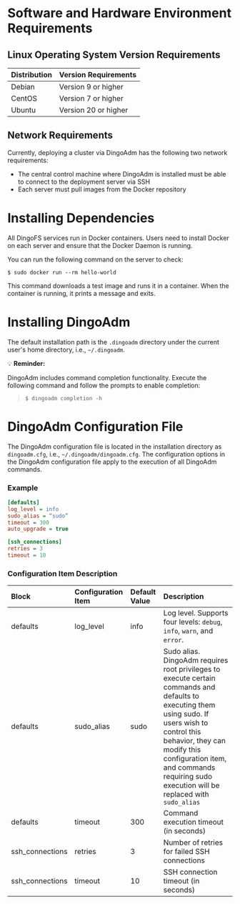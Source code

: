 Software and Hardware Environment Requirements
===
Linux Operating System Version Requirements
---

| Distribution  | Version Requirements      |
| :---   | :---        |
| Debian | Version 9 or higher  |
| CentOS | Version 7 or higher  |
| Ubuntu | Version 20 or higher |

Network Requirements
---

Currently, deploying a cluster via DingoAdm has the following two network requirements:

* The central control machine where DingoAdm is installed must be able to connect to the deployment server via SSH
* Each server must pull images from the Docker repository

Installing Dependencies
===

All DingoFS services run in Docker containers. Users need to install Docker on each server and ensure that the Docker Daemon is running.

You can run the following command on the server to check:

```shell
$ sudo docker run --rm hello-world
```

This command downloads a test image and runs it in a container. When the container is running, it prints a message and exits.


Installing DingoAdm
===

The default installation path is the `.dingoadm` directory under the current user's home directory, i.e., `~/.dingoadm`.

💡 **Reminder:**

DingoAdm includes command completion functionality. Execute the following command and follow the prompts to enable completion:
> ```shell
> $ dingoadm completion -h
> ```

[install-docker]: https://yeasy.gitbook.io/docker_practice/install

DingoAdm Configuration File
===

The DingoAdm configuration file is located in the installation directory as `dingoadm.cfg`, i.e., `~/.dingoadm/dingoadm.cfg`. The configuration options in the DingoAdm configuration file apply to the execution of all DingoAdm commands.

### Example

```ini
[defaults]
log_level = info
sudo_alias = “sudo”
timeout = 300
auto_upgrade = true

[ssh_connections]
retries = 3
timeout = 10
```

### Configuration Item Description

| Block            | Configuration Item       | Default Value | Description                                                                                                                                                                                   |
| :---            | :---         | :---   | :---                                                                                                                                                                                   |
| defaults        | log_level    | info   | Log level. Supports four levels: `debug`, `info`, `warn`, and `error`.                                                                                                                               |
| defaults        | sudo_alias   | sudo   | Sudo alias. DingoAdm requires root privileges to execute certain commands and defaults to executing them using sudo. If users wish to control this behavior, they can modify this configuration item, and commands requiring sudo execution will be replaced with `sudo_alias` |
| defaults        | timeout      | 300    | Command execution timeout (in seconds) |
| ssh_connections | retries      | 3      | Number of retries for failed SSH connections |
| ssh_connections | timeout      | 10     | SSH connection timeout (in seconds)                                                                                                                                                           |
